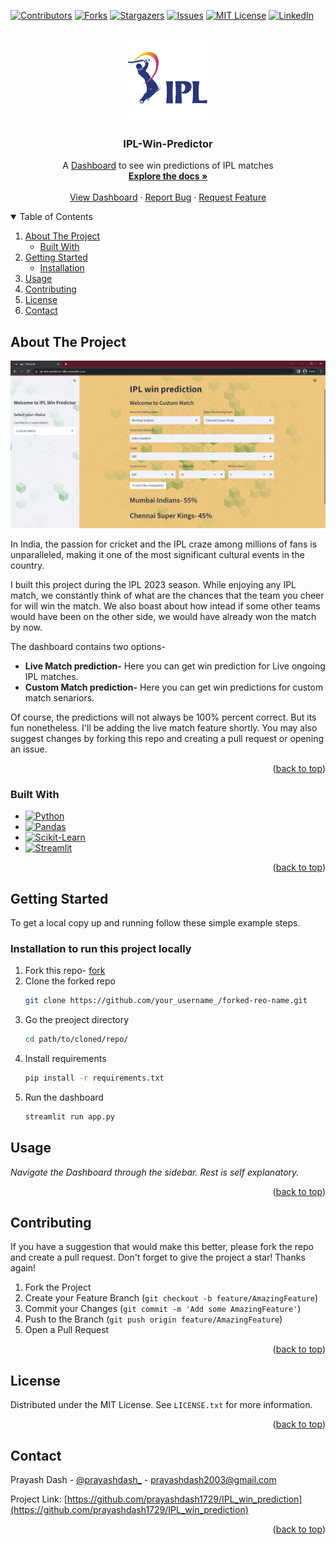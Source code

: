 <a name="readme-top"></a>

[![Contributors][contributors-shield]][contributors-url]
[![Forks][forks-shield]][forks-url]
[![Stargazers][stars-shield]][stars-url]
[![Issues][issues-shield]][issues-url]
[![MIT License][license-shield]][license-url]
[![LinkedIn][linkedin-shield]][linkedin-url]



<!-- PROJECT LOGO -->
<br />
<div align="center">
  <a href="https://github.com/prayashdash1729/IPL_win_prediction">
    <img src="images/ipl-logo.png" alt="Logo" width="130" height="130">
  </a>

  <h3 align="center">IPL-Win-Predictor</h3>

  <p align="center">
    A <a href="https://prayashdash1729-ipl-win-prediction-app-ozgwo3.streamlit.app/">Dashboard</a> to see win predictions of IPL matches
    <br />
    <a href="https://github.com/prayashdash1729/IPL_win_prediction"><strong>Explore the docs »</strong></a>
    <br />
    <br />
    <a href="https://prayashdash1729-ipl-win-prediction-app-ozgwo3.streamlit.app/">View Dashboard</a>
    ·
    <a href="https://github.com/prayashdash1729/IPL_win_prediction/issues">Report Bug</a>
    ·
    <a href="https://github.com/prayashdash1729/IPL_win_prediction/issues">Request Feature</a>
  </p>
</div>



<!-- TABLE OF CONTENTS -->
<details open>
  <summary>Table of Contents</summary>
  <ol>
    <li>
      <a href="#about-the-project">About The Project</a>
      <ul>
        <li><a href="#built-with">Built With</a></li>
      </ul>
    </li>
    <li>
      <a href="#getting-started">Getting Started</a>
      <ul>
        <li><a href="#installation-to-run-this-project-locally">Installation</a></li>
      </ul>
    </li>
    <li><a href="#usage">Usage</a></li>
    <li><a href="#contributing">Contributing</a></li>
    <li><a href="#license">License</a></li>
    <li><a href="#contact">Contact</a></li>
  </ol>
</details>



<!-- ABOUT THE PROJECT -->
## About The Project

[![Product Name Screen Shot][product-screenshot]](https://prayashdash1729-ipl-win-prediction-app-ozgwo3.streamlit.app/)

In India, the passion for cricket and the IPL craze among millions of fans is unparalleled, making it one of the most significant cultural events in the country.

I built this project during the IPL 2023 season. While enjoying any IPL match, we constantly think of what are the chances that the team you cheer for will win the match. We also boast about how intead if some other teams would have been on the other side, we would have already won the match by now.

The dashboard contains two options-
* <b>Live Match prediction-</b> Here you can get win prediction for Live ongoing IPL matches.
* <b>Custom Match prediction-</b> Here you can get win predictions for custom match senariors.

Of course, the predictions will not always be 100% percent correct. But its fun nonetheless. I'll be adding the live match feature shortly. You may also suggest changes by forking this repo and creating a pull request or opening an issue.

<p align="right">(<a href="#readme-top">back to top</a>)</p>



### Built With


* [![Python][Python]][Python-url]
* [![Pandas][Pandas]][Pandas-url]
* [![Scikit-Learn][Scikit-Learn]][Scikit-Learn-url]
* [![Streamlit][Streamlit]][Streamlit-url]

<p align="right">(<a href="#readme-top">back to top</a>)</p>



<!-- GETTING STARTED -->
## Getting Started

To get a local copy up and running follow these simple example steps.


### Installation to run this project locally


1. Fork this repo- [fork](https://github.com/prayashdash1729/IPL_win_prediction/fork)
2. Clone the forked repo
    ```sh
   git clone https://github.com/your_username_/forked-reo-name.git
   ```
3. Go the preoject directory
    ```sh
    cd path/to/cloned/repo/
    ```
4. Install requirements
    ```sh
    pip install -r requirements.txt
    ```
5. Run the dashboard
   ```sh
   streamlit run app.py
   ```

<!-- <p align="right">(<a href="#readme-top">back to top</a>)</p> -->



<!-- USAGE EXAMPLES -->
## Usage

_Navigate the Dashboard through the sidebar. Rest is self explanatory._

<p align="right">(<a href="#readme-top">back to top</a>)</p>

<!-- CONTRIBUTING -->
## Contributing

If you have a suggestion that would make this better, please fork the repo and create a pull request. 
Don't forget to give the project a star! Thanks again!

1. Fork the Project
2. Create your Feature Branch (`git checkout -b feature/AmazingFeature`)
3. Commit your Changes (`git commit -m 'Add some AmazingFeature'`)
4. Push to the Branch (`git push origin feature/AmazingFeature`)
5. Open a Pull Request

<p align="right">(<a href="#readme-top">back to top</a>)</p>



<!-- LICENSE -->
## License

Distributed under the MIT License. See `LICENSE.txt` for more information.

<p align="right">(<a href="#readme-top">back to top</a>)</p>



<!-- CONTACT -->
## Contact

Prayash Dash - [@prayashdash_](https://www.instagram.com/prayashdash_/) - prayashdash2003@gmail.com

Project Link: [https://github.com/prayashdash1729/IPL_win_prediction](https://github.com/prayashdash1729/IPL_win_prediction)

<p align="right">(<a href="#readme-top">back to top</a>)</p>


<!-- MARKDOWN LINKS & IMAGES -->
<!-- https://www.markdownguide.org/basic-syntax/#reference-style-links -->
[contributors-shield]: https://img.shields.io/github/contributors/prayashdash1729/IPL_win_prediction.svg?style=for-the-badge
[contributors-url]: https://github.com/prayashdash1729/IPL_win_prediction/graphs/contributors
[forks-shield]: https://img.shields.io/github/forks/prayashdash1729/IPL_win_prediction.svg?style=for-the-badge
[forks-url]: https://github.com/prayashdash1729/IPL_win_prediction/network/members
[stars-shield]: https://img.shields.io/github/stars/prayashdash1729/IPL_win_prediction.svg?style=for-the-badge
[stars-url]: https://github.com/prayashdash1729/IPL_win_prediction/stargazers
[issues-shield]: https://img.shields.io/github/issues/prayashdash1729/IPL_win_prediction.svg?style=for-the-badge
[issues-url]: https://github.com/prayashdash1729/IPL_win_prediction/issues
[license-shield]: https://img.shields.io/github/license/prayashdash1729/IPL_win_prediction.svg?style=for-the-badge
[license-url]: https://github.com/prayashdash1729/IPL_win_prediction/blob/main/LICENSE
[linkedin-shield]: https://img.shields.io/badge/-LinkedIn-black.svg?style=for-the-badge&logo=linkedin&colorB=555
[linkedin-url]: https://linkedin.com/in/prayashdash
[product-screenshot]: images/ipl_dashboard.png
[Python]: https://img.shields.io/badge/python-3670A0?style=for-the-badge&logo=python&logoColor=ffdd54
[Python-url]: https://www.python.org/
[Pandas]: https://img.shields.io/badge/pandas-%23150458.svg?style=for-the-badge&logo=pandas&logoColor=white
[Pandas-url]: https://pandas.pydata.org/
[Scikit-Learn]: https://img.shields.io/badge/scikit--learn-%23F7931E.svg?style=for-the-badge&logo=scikit-learn&logoColor=white
[Scikit-Learn-url]: https://scikit-learn.org/stable/
[Streamlit]: https://img.shields.io/badge/streamlit-%23121011.svg?style=for-the-badge&logo=streamlit&logoColor=white
[Streamlit-url]: https://streamlit.io/
